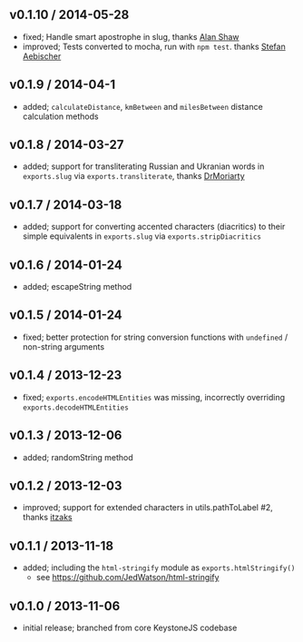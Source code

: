 ## v0.1.10 / 2014-05-28

* fixed; Handle smart apostrophe in slug, thanks [Alan Shaw](https://github.com/alanshaw)
* improved; Tests converted to mocha, run with `npm test`. thanks [Stefan Aebischer](https://github.com/pAlpha627)

## v0.1.9 / 2014-04-1

* added; `calculateDistance`, `kmBetween` and `milesBetween` distance calculation methods

## v0.1.8 / 2014-03-27

* added; support for transliterating Russian and Ukranian words in `exports.slug` via `exports.transliterate`, thanks [DrMoriarty](https://github.com/DrMoriarty)

## v0.1.7 / 2014-03-18

* added; support for converting accented characters (diacritics) to their simple equivalents in `exports.slug` via `exports.stripDiacritics`

## v0.1.6 / 2014-01-24

* added; escapeString method

## v0.1.5 / 2014-01-24

* fixed; better protection for string conversion functions with `undefined` / non-string arguments

## v0.1.4 / 2013-12-23

* fixed; `exports.encodeHTMLEntities` was missing, incorrectly overriding `exports.decodeHTMLEntities`

## v0.1.3 / 2013-12-06

* added; randomString method

## v0.1.2 / 2013-12-03

* improved; support for extended characters in utils.pathToLabel #2, thanks [itzaks](https://github.com/itzaks)

## v0.1.1 / 2013-11-18

* added; including the `html-stringify` module as `exports.htmlStringify()`
	* see https://github.com/JedWatson/html-stringify

## v0.1.0 / 2013-11-06

* initial release; branched from core KeystoneJS codebase